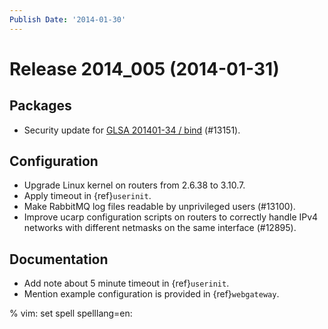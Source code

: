 ```yaml
---
Publish Date: '2014-01-30'
---
```


# Release 2014_005 (2014-01-31)

## Packages

- Security update for [GLSA 201401-34 / bind](http://www.gentoo.org/security/en/glsa/glsa-201401-34.xml) (#13151).

## Configuration

- Upgrade Linux kernel on routers from 2.6.38 to 3.10.7.
- Apply timeout in {ref}`userinit`.
- Make RabbitMQ log files readable by unprivileged users (#13100).
- Improve ucarp configuration scripts on routers to correctly handle IPv4
  networks with different netmasks on the same interface (#12895).

## Documentation

- Add note about 5 minute timeout in {ref}`userinit`.
- Mention example configuration is provided in {ref}`webgateway`.

% vim: set spell spelllang=en:
